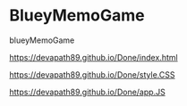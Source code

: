 # BlueyMemoGame
blueyMemoGame


https://devapath89.github.io/Done/index.html

https://devapath89.github.io/Done/style.CSS

https://devapath89.github.io/Done/app.JS
